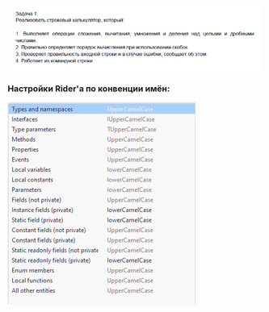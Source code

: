 ![FirstTask](FirstTask.png)

### Настройки Rider'а по конвенции имён:
![RiderNamingConvension](RiderNamingConvension.png)
